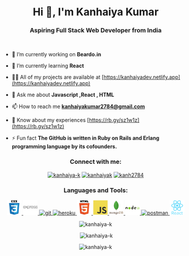 <h1 align="center">Hi 👋, I'm Kanhaiya Kumar</h1>
<h3 align="center">Aspiring Full Stack Web Developer from India</h3>
</br>



 - 🔭 I’m currently working on **Beardo.in**

- 🌱 I’m currently learning **React**

- 👨‍💻 All of my projects are available at [https://kanhaiyadev.netlify.app](https://kanhaiyadev.netlify.app)

- 💬 Ask me about **Javascript ,React , HTML**

- 📫 How to reach me **kanhaiyakumar2784@gmail.com**

- 📄 Know about my experiences [https://rb.gy/sz1w1z](https://rb.gy/sz1w1z)

- ⚡ Fun fact **The GitHub is written in Ruby on Rails and Erlang programming language by its cofounders.**

<h3 align="center">Connect with me:</h3>
<p align="center">
<a  href="https://linkedin.com/in/kanhaiya-k" target="blank"><img align="center" src="https://raw.githubusercontent.com/rahuldkjain/github-profile-readme-generator/master/src/images/icons/Social/linked-in-alt.svg" alt="kanhaiya-k" height="30" width="40" /></a>
<a href="https://www.hackerrank.com/kanhaiyak" target="blank"><img align="center" src="https://raw.githubusercontent.com/rahuldkjain/github-profile-readme-generator/master/src/images/icons/Social/hackerrank.svg" alt="kanhaiyak" height="30" width="40" /></a>
<a href="https://www.leetcode.com/kanh2784" target="blank"><img align="center" src="https://raw.githubusercontent.com/rahuldkjain/github-profile-readme-generator/master/src/images/icons/Social/leet-code.svg" alt="kanh2784" height="30" width="40" /></a>
</p>

<h3 align="center">Languages and Tools:</h3>
<p align="center"> <a href="https://www.w3schools.com/css/" target="_blank" rel="noreferrer"> <img src="https://raw.githubusercontent.com/devicons/devicon/master/icons/css3/css3-original-wordmark.svg" alt="css3" width="40" height="40"/> </a> <a href="https://expressjs.com" target="_blank" rel="noreferrer"> <img src="https://raw.githubusercontent.com/devicons/devicon/master/icons/express/express-original-wordmark.svg" alt="express" width="40" height="40"/> </a> <a href="https://git-scm.com/" target="_blank" rel="noreferrer"> <img src="https://www.vectorlogo.zone/logos/git-scm/git-scm-icon.svg" alt="git" width="40" height="40"/> </a> <a href="https://heroku.com" target="_blank" rel="noreferrer"> <img src="https://www.vectorlogo.zone/logos/heroku/heroku-icon.svg" alt="heroku" width="40" height="40"/> </a> <a href="https://www.w3.org/html/" target="_blank" rel="noreferrer"> <img src="https://raw.githubusercontent.com/devicons/devicon/master/icons/html5/html5-original-wordmark.svg" alt="html5" width="40" height="40"/> </a> <a href="https://developer.mozilla.org/en-US/docs/Web/JavaScript" target="_blank" rel="noreferrer"> <img src="https://raw.githubusercontent.com/devicons/devicon/master/icons/javascript/javascript-original.svg" alt="javascript" width="40" height="40"/> </a> <a href="https://www.mongodb.com/" target="_blank" rel="noreferrer"> <img src="https://raw.githubusercontent.com/devicons/devicon/master/icons/mongodb/mongodb-original-wordmark.svg" alt="mongodb" width="40" height="40"/> </a> <a href="https://nodejs.org" target="_blank" rel="noreferrer"> <img src="https://raw.githubusercontent.com/devicons/devicon/master/icons/nodejs/nodejs-original-wordmark.svg" alt="nodejs" width="40" height="40"/> </a> <a href="https://postman.com" target="_blank" rel="noreferrer"> <img src="https://www.vectorlogo.zone/logos/getpostman/getpostman-icon.svg" alt="postman" width="40" height="40"/> </a>  <a href="https://reactjs.org/" target="_blank" rel="noreferrer"> <img src="https://raw.githubusercontent.com/devicons/devicon/master/icons/react/react-original-wordmark.svg" alt="react" width="40" height="40"/> </a> </p>

<p align="center">  <img  src="https://github-readme-stats.vercel.app/api/top-langs?username=kanhaiya-k&show_icons=true&locale=en&layout=compact" alt="kanhaiya-k" /></p>

<p align="center" >&nbsp;<img  src="https://github-readme-stats.vercel.app/api?username=kanhaiya-k&show_icons=true&locale=en" alt="kanhaiya-k" /></p>

<p align="center" ><img  src="https://github-readme-streak-stats.herokuapp.com/?user=kanhaiya-k&" alt="kanhaiya-k" /></p>


